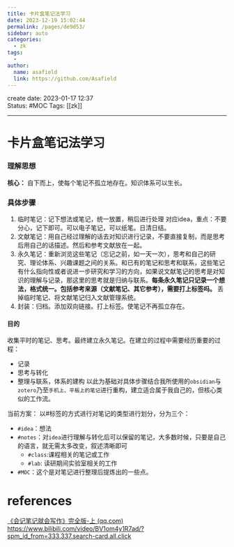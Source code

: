```yaml
---
title: 卡片盒笔记法学习
date: 2023-12-19 15:02:44
permalink: /pages/de9d53/
sidebar: auto
categories:
  - zk
tags:
  - 
author: 
  name: asafield
  link: https://github.com/Asafield
---
```

create date: 2023-01-17 12:37  
Status: #MOC
Tags: [[zk]]

---

# 卡片盒笔记法学习


### 理解思想
**核心：** 自下而上，使每个笔记不孤立地存在。知识体系可以生长。

### 具体步骤
1. 临时笔记：记下想法或笔记，统一放置，稍后进行处理 对应idea，重点：不要分心，记下即可。可以电子笔记，可以纸笔。日清日结。
2. 文献笔记：用自己经过理解的话去对知识进行记录，不要直接复制，而是思考后用自己的话描述。然后和参考文献放在一起。
3. 永久笔记：重新浏览这些笔记（忘记之前，如一天一次），思考和自己的研究、理论体系、兴趣课题之间的关系。和已有的笔记和思考和联系，这些笔记有什么指向性或者说进一步研究和学习的方向，如果说文献笔记的思考是对知识的理解与记录，那这里的思考就是归纳与联系。**每条永久笔记只记录一个想法，格式统一。包括参考来源（文献笔记、其它参考），需要打上标签吗。** 丢掉临时笔记、将文献笔记归入文献管理系统。
4. 封装：归档。添加双向链接。打上标签。使笔记不再孤立存在。

#### 目的
收集平时的笔记、思考。最终建立永久笔记。在建立的过程中需要经历重要的过程：
- 记录
- 思考与转化
- 整理与联系，体系的建构
以此为基础对具体步骤结合我所使用的`obsidian`与`zotero`乃至`手机上、平板上的笔记`进行重构，建立适合属于我自己的，但核心类似的工作流。

当前方案：
以#标签的方式进行对笔记的类型进行划分，分为三个：
- `#idea`：想法
- `#notes`：对`idea`进行理解与转化后可以保留的笔记，大多数时候，只要是自己的语言，就无需太多改变，叙述清晰即可
	- `#class`:课程相关的笔记或工作
	- `#lab`: 读研期间实验室相关的工作
- `#MOC`：这个是对笔记进行整理后提炼出的一些点。


# references
[《会记笔记就会写作》完全版-上 (qq.com)](https://mp.weixin.qq.com/s?__biz=MzI1NTA4Nzk5Mw==&mid=2247483737&idx=1&sn=39b37468fd4bdb3f20589489ecf63118&chksm=ea3a054fdd4d8c59e0625583d5b5b21e1b0f5beed9aece9424d80b4de86e79a2d1a1e31c8b8f&scene=178&cur_album_id=1464601583634939905#rd)
https://www.bilibili.com/video/BV1om4y1R7ad/?spm_id_from=333.337.search-card.all.click